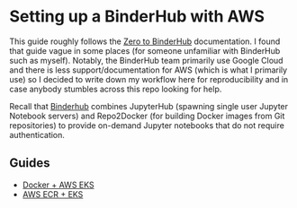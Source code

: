 # Setting up a BinderHub with AWS



This guide roughly follows the [Zero to BinderHub](https://binderhub.readthedocs.io/en/latest/zero-to-binderhub/) documentation. I found that guide vague in some places (for someone unfamiliar with BinderHub such as myself). Notably, the BinderHub team primarily use Google Cloud and there is less support/documentation for AWS (which is what I primarily use) so I decided to write down my workflow here for reproducibility and in case anybody stumbles across this repo looking for help.

Recall that [Binderhub](https://github.com/jupyterhub/binderhub) combines JupyterHub (spawning single user Jupyter Notebook servers) and Repo2Docker (for building Docker images from Git repositories) to provide on-demand Jupyter notebooks that do not require authentication.

## Guides

- [Docker + AWS EKS](https://github.com/TomasBeuzen/binderhub-aws-docs/blob/master/binderhub_AWS_DOCKERHUB.md)
- [AWS ECR + EKS](https://github.com/TomasBeuzen/binderhub-aws-docs/blob/master/binderhub_AWS_ECR.md)
